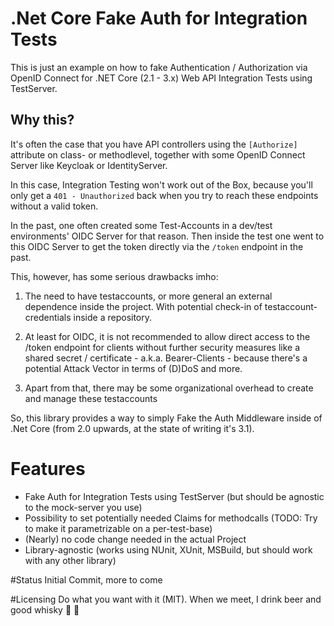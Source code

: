 # .Net Core Fake Auth for Integration Tests
This is just an example on how to fake Authentication / Authorization via OpenID Connect for .NET Core (2.1 - 3.x) Web API Integration Tests using TestServer.

## Why this?
It's often the case that you have API controllers using the `[Authorize] ` attribute on class- or methodlevel, together with some OpenID Connect Server like Keycloak or IdentityServer.

In this case, Integration Testing won't work out of the Box, because you'll only get a `401 - Unauthorized` back when you try to reach these endpoints without a valid token. 

In the past, one often created some Test-Accounts in a dev/test environments' OIDC Server for that reason. Then inside the test one went to this OIDC Server to get the token directly via the `/token` endpoint in the past. 

This, however, has some serious drawbacks imho:
1) The need to have testaccounts, or more general an external dependence inside the project. With potential check-in of testaccount-credentials inside a repository.

2) At least for OIDC, it is not recommended to allow direct access to the /token endpoint for clients without further security measures like a shared secret / certificate - a.k.a. Bearer-Clients -  because there's a potential Attack Vector in terms of (D)DoS and more.
 
3) Apart from that, there may be some organizational overhead to create and manage these testaccounts

So, this library provides a way to simply Fake the Auth Middleware inside of .Net Core (from 2.0 upwards, at the state of writing it's 3.1). 

# Features
* Fake Auth for Integration Tests using TestServer (but should be agnostic to the mock-server you use)
* Possibility to set potentially needed Claims for methodcalls (TODO: Try to make it parametrizable on a per-test-base)
* (Nearly) no code change needed in the actual Project
* Library-agnostic (works using NUnit, XUnit, MSBuild, but should work with any other library)

#Status
Initial Commit, more to come 

#Licensing
Do what you want with it (MIT). When we meet, I drink beer and good whisky :beers: :grimacing:
